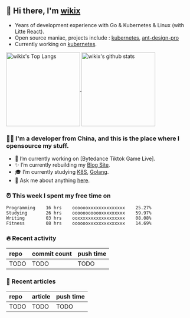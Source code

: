 ## 👋  Hi there, I'm [wikix](https://wikix.github.io)

* Years of development experience with Go & Kubernetes & Linux (with Litte React).
* Open source maniac, projects include : [kubernetes](https://github.com/kubernetes/kubernetes), [ant-design-pro](https://github.com/ant-design/ant-design-pro)
* Currently working on [kubernetes](https://github.com/kubernetes/kubernetes).


<!--BGN_SECTION:github-readme-stats-->
<a href="https://wikix.github.io" target="_blank">
  <img height="200" align="center" src="https://github-readme-stats.vercel.app/api/top-langs/?username=wikix&hide=HTML,CSS,TSQL" alt="wikix's Top Langs" />
</a>
<a href="https://wikix.github.io" target="_blank">
  <img height="200" align="center" src="https://github-readme-stats.vercel.app/api?username=wikix&count_private=true&show_icons=true" alt="wikix's github stats" />
</a>
<!--END_SECTION:github-readme-stats-->


### 👨‍💻  I'm a developer from China, and this is the place where I opensource my stuff.
<!--BGN_SECTION:introduction-->
- 🐾 I’m currently working on [Bytedance Tiktok Game Live].
- ✨ I’m currently rebuilding my [Blog Site](https://github.com/wikix/wikix.github.io).
- 🎓 I’m currently studying [K8S](https://github.com/kubernetes/kubernetes), [Golang](https://developer.github.com/v4/).
- 💬 Ask me about anything [here](https://github.com/wikix/wikix/issues).
<!--BGN_SECTION:introduction-->



### ⏰  This week I spent my free time on
<!-- BGN_SECTION:weektime -->
```text
Programming    16 hrs    ooooooxxxxxxxxxxxxxx    25.27%
Studying       26 hrs    oooooooooooxxxxxxxxx    59.97%
Writing        03 hrs    ooxxxxxxxxxxxxxxxxxx    08.08%
Fitness        08 hrs    ooooooxxxxxxxxxxxxxx    14.69%
```
<!-- END_SECTION:weektime -->



### 🔥  Recent activity
<!-- BGN_SECTION:activity -->
| repo | commit count | push time |
|:------|:------|:------|
| TODO | TODO | TODO |
<!-- END_SECTION:activity -->



### 📝  Recent articles
<!-- BGN_SECTION:article -->
| repo | article | push time |
|:------|:------|:------|
| TODO | TODO | TODO |
<!-- END_SECTION:article -->


<!-- -------------------------------------- -->
<!-- more emoji : http://emojihomepage.com/ -->
<!-- -------------------------------------- -->
